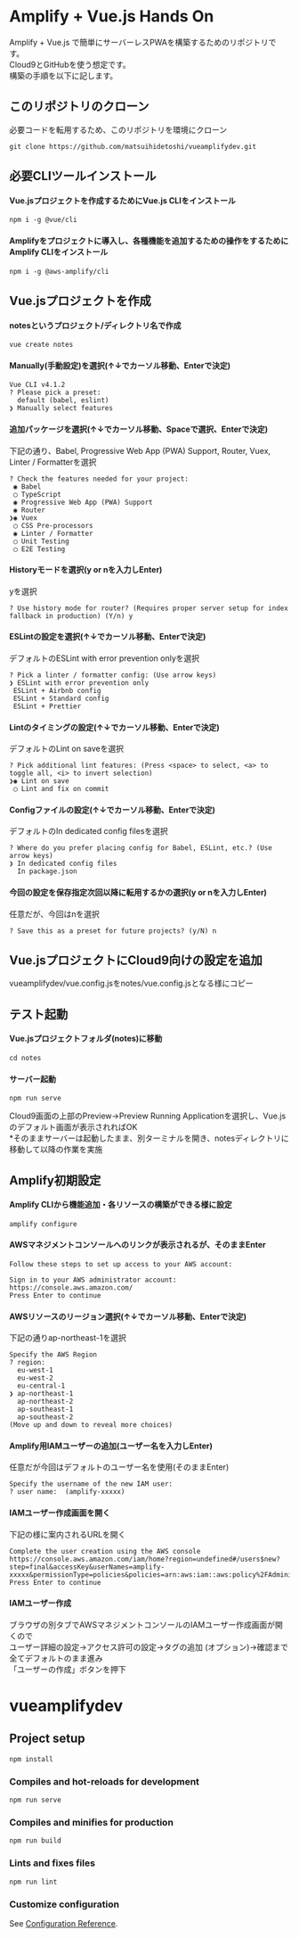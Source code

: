 # Amplify + Vue.js Hands On
Amplify + Vue.js で簡単にサーバーレスPWAを構築するためのリポジトリです。  
Cloud9とGitHubを使う想定です。  
構築の手順を以下に記します。

## このリポジトリのクローン
必要コードを転用するため、このリポジトリを環境にクローン
```
git clone https://github.com/matsuihidetoshi/vueamplifydev.git
```

## 必要CLIツールインストール
#### Vue.jsプロジェクトを作成するためにVue.js CLIをインストール
```
npm i -g @vue/cli
```
#### Amplifyをプロジェクトに導入し、各種機能を追加するための操作をするためにAmplify CLIをインストール
```
npm i -g @aws-amplify/cli
```

## Vue.jsプロジェクトを作成
#### notesというプロジェクト/ディレクトリ名で作成
```
vue create notes
```
#### Manually(手動設定)を選択(↑↓でカーソル移動、Enterで決定)
```
Vue CLI v4.1.2
? Please pick a preset: 
  default (babel, eslint) 
❯ Manually select features 
```
#### 追加パッケージを選択(↑↓でカーソル移動、Spaceで選択、Enterで決定)
下記の通り、Babel, Progressive Web App (PWA) Support, Router, Vuex, Linter / Formatterを選択
```
? Check the features needed for your project: 
 ◉ Babel
 ◯ TypeScript
 ◉ Progressive Web App (PWA) Support
 ◉ Router
❯◉ Vuex
 ◯ CSS Pre-processors
 ◉ Linter / Formatter
 ◯ Unit Testing
 ◯ E2E Testing
 ```
 #### Historyモードを選択(y or nを入力しEnter)
 yを選択
 ```
 ? Use history mode for router? (Requires proper server setup for index fallback in production) (Y/n) y
 ```
 #### ESLintの設定を選択(↑↓でカーソル移動、Enterで決定)
 デフォルトのESLint with error prevention onlyを選択
 ```
 ? Pick a linter / formatter config: (Use arrow keys)
❯ ESLint with error prevention only 
  ESLint + Airbnb config 
  ESLint + Standard config 
  ESLint + Prettier 
```
#### Lintのタイミングの設定(↑↓でカーソル移動、Enterで決定)
デフォルトのLint on saveを選択
```
? Pick additional lint features: (Press <space> to select, <a> to toggle all, <i> to invert selection)
❯◉ Lint on save
 ◯ Lint and fix on commit
 ```
#### Configファイルの設定(↑↓でカーソル移動、Enterで決定)
デフォルトのIn dedicated config filesを選択
```
? Where do you prefer placing config for Babel, ESLint, etc.? (Use arrow keys)
❯ In dedicated config files 
  In package.json
```
#### 今回の設定を保存指定次回以降に転用するかの選択(y or nを入力しEnter)
任意だが、今回はnを選択
```
? Save this as a preset for future projects? (y/N) n
```
## Vue.jsプロジェクトにCloud9向けの設定を追加
vueamplifydev/vue.config.jsをnotes/vue.config.jsとなる様にコピー
## テスト起動
#### Vue.jsプロジェクトフォルダ(notes)に移動
```
cd notes
```
#### サーバー起動
```
npm run serve
```
Cloud9画面の上部のPreview→Preview Running Applicationを選択し、Vue.jsのデフォルト画面が表示されればOK  
*そのままサーバーは起動したまま、別ターミナルを開き、notesディレクトリに移動して以降の作業を実施
## Amplify初期設定
#### Amplify CLIから機能追加・各リソースの構築ができる様に設定
```
amplify configure
```
#### AWSマネジメントコンソールへのリンクが表示されるが、そのままEnter
```
Follow these steps to set up access to your AWS account:

Sign in to your AWS administrator account:
https://console.aws.amazon.com/
Press Enter to continue
```
#### AWSリソースのリージョン選択(↑↓でカーソル移動、Enterで決定)
下記の通りap-northeast-1を選択
```
Specify the AWS Region
? region:  
  eu-west-1 
  eu-west-2 
  eu-central-1 
❯ ap-northeast-1 
  ap-northeast-2 
  ap-southeast-1 
  ap-southeast-2 
(Move up and down to reveal more choices)
```
#### Amplify用IAMユーザーの追加(ユーザー名を入力しEnter)
任意だが今回はデフォルトのユーザー名を使用(そのままEnter)
```
Specify the username of the new IAM user:
? user name:  (amplify-xxxxx) 
```
#### IAMユーザー作成画面を開く
下記の様に案内されるURLを開く
```
Complete the user creation using the AWS console
https://console.aws.amazon.com/iam/home?region=undefined#/users$new?step=final&accessKey&userNames=amplify-xxxxx&permissionType=policies&policies=arn:aws:iam::aws:policy%2FAdministratorAccess
Press Enter to continue
```
#### IAMユーザー作成
ブラウザの別タブでAWSマネジメントコンソールのIAMユーザー作成画面が開くので  
ユーザー詳細の設定→アクセス許可の設定→タグの追加 (オプション)→確認まで全てデフォルトのまま進み  
「ユーザーの作成」ボタンを押下









# vueamplifydev

## Project setup
```
npm install
```

### Compiles and hot-reloads for development
```
npm run serve
```

### Compiles and minifies for production
```
npm run build
```

### Lints and fixes files
```
npm run lint
```

### Customize configuration
See [Configuration Reference](https://cli.vuejs.org/config/).
